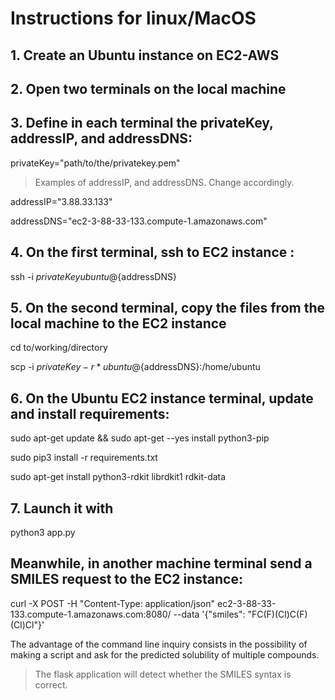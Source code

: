 
# Instructions for linux/MacOS

## 1. Create an Ubuntu instance on EC2-AWS

## 2. Open two terminals on the local machine

## 3. Define in each terminal the privateKey, addressIP, and addressDNS:

privateKey="path/to/the/privatekey.pem"

> Examples of addressIP, and addressDNS. Change accordingly.

addressIP="3.88.33.133"

addressDNS="ec2-3-88-33-133.compute-1.amazonaws.com"


## 4. On the first terminal, ssh to EC2 instance :

ssh -i ${privateKey} ubuntu@${addressDNS}

## 5. On the second terminal, copy the files from the local machine to the EC2 instance

cd to/working/directory

scp -i ${privateKey} -r * ubuntu@${addressDNS}:/home/ubuntu

## 6. On the Ubuntu EC2 instance terminal, update and install requirements:

sudo apt-get update && sudo apt-get --yes install python3-pip

sudo pip3 install -r requirements.txt

sudo apt-get install python3-rdkit librdkit1 rdkit-data

## 7. Launch it with

python3 app.py

## Meanwhile, in another machine terminal send a SMILES request to the EC2 instance:

curl -X POST -H "Content-Type: application/json" ec2-3-88-33-133.compute-1.amazonaws.com:8080/ --data '{"smiles": "FC(F)(Cl)C(F)(Cl)Cl"}'

The advantage of the command line inquiry consists in the possibility of making a script and ask for the predicted solubility of multiple compounds.

> The flask application will detect whether the SMILES syntax is correct.
